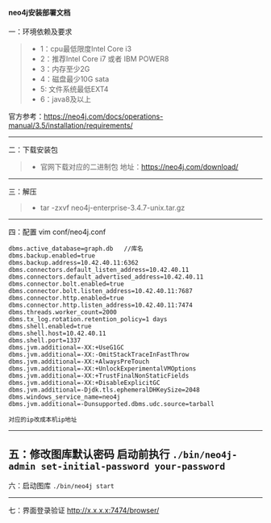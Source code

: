 #### neo4j安装部署文档



一：环境依赖及要求
 > * 1：cpu最低限度Intel Core i3
 > * 2：推荐Intel Core i7 或者 IBM POWER8
 > * 3：内存至少2G
 > * 4：磁盘最少10G sata
 > * 5: 文件系统最低EXT4
 > * 6：java8及以上

 官方参考：https://neo4j.com/docs/operations-manual/3.5/installation/requirements/

-------------------------------------------------------------------

二：下载安装包
> * 官网下载对应的二进制包  地址：https://neo4j.com/download/

-------------------------------------------------------------------


三：解压

> * tar -zxvf  neo4j-enterprise-3.4.7-unix.tar.gz
 -----------------------------------------------------------
四：配置
vim conf/neo4j.conf
```
dbms.active_database=graph.db   //库名
dbms.backup.enabled=true
dbms.backup.address=10.42.40.11:6362   
dbms.connectors.default_listen_address=10.42.40.11
dbms.connectors.default_advertised_address=10.42.40.11
dbms.connector.bolt.enabled=true
dbms.connector.bolt.listen_address=10.42.40.11:7687
dbms.connector.http.enabled=true
dbms.connector.http.listen_address=10.42.40.11:7474
dbms.threads.worker_count=2000
dbms.tx_log.rotation.retention_policy=1 days
dbms.shell.enabled=true
dbms.shell.host=10.42.40.11
dbms.shell.port=1337
dbms.jvm.additional=-XX:+UseG1GC
dbms.jvm.additional=-XX:-OmitStackTraceInFastThrow
dbms.jvm.additional=-XX:+AlwaysPreTouch
dbms.jvm.additional=-XX:+UnlockExperimentalVMOptions
dbms.jvm.additional=-XX:+TrustFinalNonStaticFields
dbms.jvm.additional=-XX:+DisableExplicitGC
dbms.jvm.additional=-Djdk.tls.ephemeralDHKeySize=2048
dbms.windows_service_name=neo4j
dbms.jvm.additional=-Dunsupported.dbms.udc.source=tarball

对应的ip改成本机ip地址
```
-----------------------------------------------------------
五：修改图库默认密码
启动前执行
`./bin/neo4j-admin set-initial-password your-password`
-----------------------------------------------------------
六：启动图库
`./bin/neo4j start `

-----------------------------------------------------------

七：界面登录验证
 http://x.x.x.x:7474/browser/